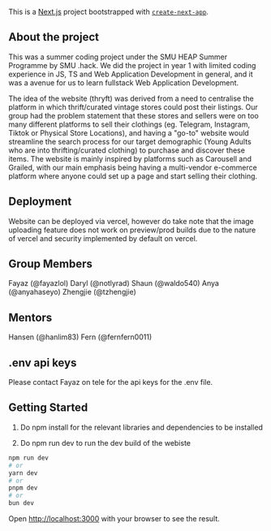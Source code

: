 This is a [Next.js](https://nextjs.org/) project bootstrapped with [`create-next-app`](https://github.com/vercel/next.js/tree/canary/packages/create-next-app).

## About the project
This was a summer coding project under the SMU HEAP Summer Programme by SMU .hack. We did the project in year 1 with limited coding experience in JS, TS and Web Application Development in general, and it was a avenue for us to learn fullstack Web Application Development.

The idea of the website (thryft) was derived from a need to centralise the platform in which thrift/curated vintage stores could post their listings. Our group had the problem statement that these stores and sellers were on too many different platforms to sell their clothings (eg. Telegram, Instagram, Tiktok or Physical Store Locations), and having a "go-to" website would streamline the search process for our target demographic (Young Adults who are into thrifting/curated clothing) to purchase and discover these items. The website is mainly inspired by platforms such as Carousell and Grailed, with our main emphasis being having a multi-vendor e-commerce platform where anyone could set up a page and start selling their clothing.

## Deployment
Website can be deployed via vercel, however do take note that the image uploading feature does not work on preview/prod builds due to the nature of vercel and security implemented by default on vercel.

## Group Members
Fayaz (@fayazlol)
Daryl (@notlyrad)
Shaun (@waldo540)
Anya (@anyahaseyo)
Zhengjie (@tzhengjie)

## Mentors
Hansen (@hanlim83)
Fern (@fernfern0011)


## .env api keys
Please contact Fayaz on tele for the api keys for the .env file.



## Getting Started

1. Do npm install for the relevant libraries and dependencies to be installed

2. Do npm run dev to run the dev build of the webiste

```bash
npm run dev
# or
yarn dev
# or
pnpm dev
# or
bun dev
```

Open [http://localhost:3000](http://localhost:3000) with your browser to see the result.





